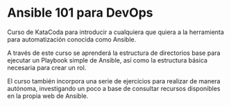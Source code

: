 # Ansible 101 para DevOps
Curso de KataCoda para introducir a cualquiera que quiera a la herramienta para automatización conocida como Ansible.

A través de este curso se aprenderá la estructura de directorios base para ejecutar un Playbook simple de Ansible, así como la 
estructura básica necesaria para crear un rol. 

El curso también incorpora una serie de ejercicios para realizar de manera autónoma, investigando un poco a base de consultar 
recursos disponibles en la propia web de Ansible.

